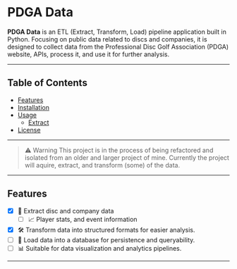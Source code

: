 # PDGA Data

**PDGA Data** is an ETL (Extract, Transform, Load) pipeline application built in Python. Focusing on public data related to discs and companies, it is designed to collect data from the Professional Disc Golf Association (PDGA) website, APIs, process it, and use it for further analysis.

---

## Table of Contents

- [Features](#features)
- [Installation](#installation)
- [Usage](#usage)
  - [Extract](#extract)
- [License](#license)

---

> ⚠️ Warning
> This project is in the process of being refactored and isolated from an older and larger project of mine. Currently the project will aquire, extract, and transform (some) of the data.

---

## Features

- [X] 🥏 Extract disc and company data
  - [ ] 📈 Player stats, and event information
- [X] 🛠 Transform data into structured formats for easier analysis.
- [ ] 💾 Load data into a database for persistence and queryability.
- [ ] 📊 Suitable for data visualization and analytics pipelines.

---

<!-- 
## Installation

---

## Usage

### Extract

---

## License

---
-->